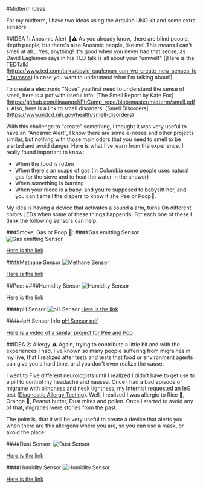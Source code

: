 #Midterm Ideas

For my midterm, I have two ideas using the Arduino UNO kit and some extra sensors:

##IDEA 1: Anosmic Alert :nose::warning:
As you already know, there are blind people, depth people, but there's also Anosmic people, like me! This means I can't smell at all... Yes, anything! It's good when you never had that sense, as David Eaglemen says in his TED talk is all about your "umwelt" ([Here is the TEDTalk] (https://www.ted.com/talks/david_eagleman_can_we_create_new_senses_for_humans) in case you want to understand what I'm talking about!)

To create a electronic "Nose" you first need to understand the sense of smell, here is a pdf with useful info: [The Smell Report by Kate Fox] (https://github.com/linaangel/PhComp_repo/blob/master/midterm/smell.pdf). Also, here is a link to smell disorders: [Smell Disorders] (https://www.nidcd.nih.gov/health/smell-disorders)

With this challenge to "create" something, I thought it was very useful to have an "Anosmic Alert", I know there are some e-noses and other projects similar, but nothing with those main odors that you need to smell to be alerted and avoid danger. Here is what I've learn from the experience, I really found important to know:

* When the food is rotten 
* When there's an scape of gas (In Colombia some people uses natural gas for the stove and to heat the water in the shower)
* When something is burning
* When your niece is a baby, and you're supposed to babysitt her, and you can't smell the diapers to know if she Pee or Poop:poop:.

My idea is having a device that activates a sound alarm, turns On different colors LEDs when some of these things happends. For each one of these I think the following sensors can help:

###Smoke, Gas or Poop :poop:: 
####Gas emitting Sensor 
![Gas emitting Sensor](https://github.com/linaangel/PhComp_repo/blob/master/midterm/gassensor.jpg) 

[Here is the link](https://www.sparkfun.com/products/8891)

####Methane Sensor
![Methane Sensor](https://github.com/linaangel/PhComp_repo/blob/master/midterm/methanesensor.jpg) 

[Here is the link](https://www.sparkfun.com/products/9404)

##Pee:
####Humidity Sensor
![Humidity Sensor](https://github.com/linaangel/PhComp_repo/blob/master/midterm/humidity.jpg) 

[Here is the link](https://www.adafruit.com/products/386)

####pH Sensor
![pH Sensor](https://github.com/linaangel/PhComp_repo/blob/master/midterm/pHsensor.jpg)
[Here is the link](https://www.sparkfun.com/products/10972)

#####pH Sensor Info
[pH Sensor pdf](https://github.com/linaangel/PhComp_repo/blob/master/midterm/pHsensor.pdf) 

[Here is a video of a similar project for Pee and Poo](https://www.youtube.com/watch?v=47YQUk9biTU)

##IDEA 2: Allergy :warning:
Again, trying to contribute a little bit and with the experiences I had, I've known so many people suffering from migraines in my live, that I realized after tests and tests that food or environment agents can give you a hard time, and you don't even realize the cause. 

I went to Five different neurologists until I realized I didn't have to get use to a pill to control my headache and nausea. Once I had a bad episode of migraine with blindness and neck tightness, my Internist requested an IeG test ([Diagnostic Allergy Testing](http://emedicine.medscape.com/article/2068676-overview)). Well, I realized I was allergic to Rice :rice:, Orange :tangerine:, Peanut butter, Dust mites and pollen. Once I started to avoid any of that, migranes were stories from the past.

The point is, that it will be very useful to create a device that alerts you when there are this allergens where you are, so you can use a mask, or avoid the place!

####Dust Sensor: 
![Dust Sensor](https://github.com/linaangel/PhComp_repo/blob/master/midterm/dustsensor.jpg) 

[Here is the link](https://www.sparkfun.com/products/9689)

####Humidity Sensor
![Humidity Sensor](https://github.com/linaangel/PhComp_repo/blob/master/midterm/humidity.jpg) 

[Here is the link](https://www.adafruit.com/products/386)
